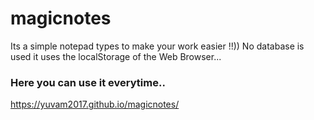 # magicnotes
Its a simple notepad types to make your work easier !!))
No database is used it uses the localStorage of the Web Browser...
  ### Here you can use it everytime.. <br>
  https://yuvam2017.github.io/magicnotes/
